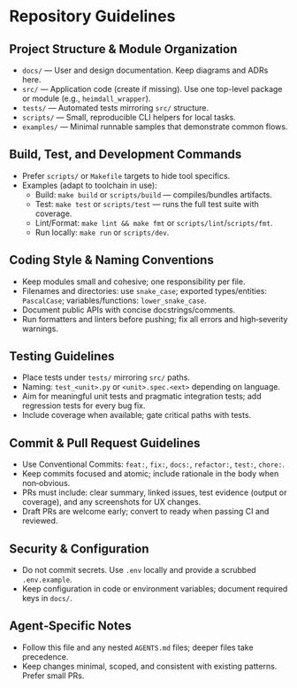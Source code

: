 # Repository Guidelines

## Project Structure & Module Organization
- `docs/` — User and design documentation. Keep diagrams and ADRs here.
- `src/` — Application code (create if missing). Use one top-level package or module (e.g., `heimdall_wrapper`).
- `tests/` — Automated tests mirroring `src/` structure.
- `scripts/` — Small, reproducible CLI helpers for local tasks.
- `examples/` — Minimal runnable samples that demonstrate common flows.

## Build, Test, and Development Commands
- Prefer `scripts/` or `Makefile` targets to hide tool specifics.
- Examples (adapt to toolchain in use):
  - Build: `make build` or `scripts/build` — compiles/bundles artifacts.
  - Test: `make test` or `scripts/test` — runs the full test suite with coverage.
  - Lint/Format: `make lint && make fmt` or `scripts/lint`/`scripts/fmt`.
  - Run locally: `make run` or `scripts/dev`.

## Coding Style & Naming Conventions
- Keep modules small and cohesive; one responsibility per file.
- Filenames and directories: use `snake_case`; exported types/entities: `PascalCase`; variables/functions: `lower_snake_case`.
- Document public APIs with concise docstrings/comments.
- Run formatters and linters before pushing; fix all errors and high‑severity warnings.

## Testing Guidelines
- Place tests under `tests/` mirroring `src/` paths.
- Naming: `test_<unit>.py` or `<unit>.spec.<ext>` depending on language.
- Aim for meaningful unit tests and pragmatic integration tests; add regression tests for every bug fix.
- Include coverage when available; gate critical paths with tests.

## Commit & Pull Request Guidelines
- Use Conventional Commits: `feat:`, `fix:`, `docs:`, `refactor:`, `test:`, `chore:`.
- Keep commits focused and atomic; include rationale in the body when non‑obvious.
- PRs must include: clear summary, linked issues, test evidence (output or coverage), and any screenshots for UX changes.
- Draft PRs are welcome early; convert to ready when passing CI and reviewed.

## Security & Configuration
- Do not commit secrets. Use `.env` locally and provide a scrubbed `.env.example`.
- Keep configuration in code or environment variables; document required keys in `docs/`.

## Agent‑Specific Notes
- Follow this file and any nested `AGENTS.md` files; deeper files take precedence.
- Keep changes minimal, scoped, and consistent with existing patterns. Prefer small PRs.
